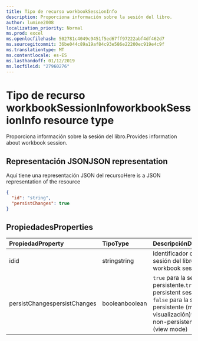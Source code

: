 ```yaml
---
title: Tipo de recurso workbookSessionInfo
description: Proporciona información sobre la sesión del libro.
author: lumine2008
localization_priority: Normal
ms.prod: excel
ms.openlocfilehash: 502781c4049c9451f5ed67ff97222abf4df462d7
ms.sourcegitcommit: 36be044c89a19af84c93e586e22200ec919e4c9f
ms.translationtype: MT
ms.contentlocale: es-ES
ms.lasthandoff: 01/12/2019
ms.locfileid: "27960276"
---
```

# <a name="workbooksessioninfo-resource-type"></a><span data-ttu-id="20bea-103">Tipo de recurso workbookSessionInfo</span><span class="sxs-lookup"><span data-stu-id="20bea-103">workbookSessionInfo resource type</span></span>

<span data-ttu-id="20bea-104">Proporciona información sobre la sesión del libro.</span><span class="sxs-lookup"><span data-stu-id="20bea-104">Provides information about workbook session.</span></span>


## <a name="json-representation"></a><span data-ttu-id="20bea-105">Representación JSON</span><span class="sxs-lookup"><span data-stu-id="20bea-105">JSON representation</span></span>

<span data-ttu-id="20bea-106">Aquí tiene una representación JSON del recurso</span><span class="sxs-lookup"><span data-stu-id="20bea-106">Here is a JSON representation of the resource</span></span>

<!-- {
  "blockType": "resource",
  "optionalProperties": [  ],
  "@odata.type": "microsoft.graph.workbookSessionInfo"
}-->

```json
{
  "id": "string",
  "persistChanges": true
}
```

## <a name="properties"></a><span data-ttu-id="20bea-107">Propiedades</span><span class="sxs-lookup"><span data-stu-id="20bea-107">Properties</span></span>

| <span data-ttu-id="20bea-108">Propiedad</span><span class="sxs-lookup"><span data-stu-id="20bea-108">Property</span></span> | <span data-ttu-id="20bea-109">Tipo</span><span class="sxs-lookup"><span data-stu-id="20bea-109">Type</span></span>  | <span data-ttu-id="20bea-110">Descripción</span><span class="sxs-lookup"><span data-stu-id="20bea-110">Description</span></span>                               |
|:---------|:------|:------------------------------------------|
| <span data-ttu-id="20bea-111">id</span><span class="sxs-lookup"><span data-stu-id="20bea-111">id</span></span>  | <span data-ttu-id="20bea-112">string</span><span class="sxs-lookup"><span data-stu-id="20bea-112">string</span></span> | <span data-ttu-id="20bea-113">Identificador de la sesión del libro.</span><span class="sxs-lookup"><span data-stu-id="20bea-113">Id of the workbook session.</span></span> |
| <span data-ttu-id="20bea-114">persistChanges</span><span class="sxs-lookup"><span data-stu-id="20bea-114">persistChanges</span></span> | <span data-ttu-id="20bea-115">boolean</span><span class="sxs-lookup"><span data-stu-id="20bea-115">boolean</span></span> |  <span data-ttu-id="20bea-116">`true` para la sesión persistente.</span><span class="sxs-lookup"><span data-stu-id="20bea-116">`true` for persistent session.</span></span> <span data-ttu-id="20bea-117">`false` para la sesión no persistente (modo de visualización)</span><span class="sxs-lookup"><span data-stu-id="20bea-117">`false` for non-persistent session (view mode)</span></span> |

